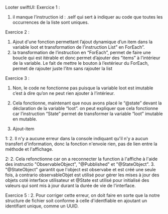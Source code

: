 Looter swiftUI:
Exercice 1 :
1. il manque l’instruction id : \.self qui sert à indiquer au code que toutes les occurrences de la liste sont uniques.

Exercice 2 : 
1. Ajout d'une fonction permettant l’ajout dynamique d’un item dans la variable loot et transformation de l'instruction List” en ForEach”. 
2. la transformation de l’instruction en “ForEach”, permet de faire une boucle qui est itérable et donc permet d’ajouter des “items” à l'intérieur de la variable.  Le fait de mettre le bouton à l’extérieur du ForEach, permet de rajouter juste l’itm sans rajouter la list

Exercice 3 : 
1. Non, le code ne fonctionne pas puisque la variable loot est imutable c’est à dire qu’on ne peut rien ajouter à l’intérieur.
3. Cela fonctionne, maintenant que nous avons placé le “@state” devant la déclaration de la variable “loot”. on peut expliquer que cela fonctionne car l’instruction “State” permet de transformer la variable “loot” imutable en mutable.

4. Ajout-item

1:
2. Il n'y a aucune erreur dans la console indiquant qu'il n'y a aucun transfert d'information, donc la fonction n'envoie rien, pas de lien entre la méthode et l'affichage.

2:
2. Cela refonctionne car on a reconnecter la function à l'affiche à l'aide des instructio "ObservableObject", "@Pubblished" et "@StateObject".
3. "@StateObject" garantit que l'object est observabe et est créé une seule fois, à contrario observableObjet est utilisé pour gérer les mises à jour des objets coté interface utilisateur et @State est utilisé pour initialisé des valeurs qui sont mis à jour durant la durée de vie de l'interface.

Exercice 5 :
2. Pour corriger cette erreur, on doit faire en sorte que la notre structure de fichier soit conforme à celle d'identfiable en ajoutant un identifiant unique, comme un UUID.
